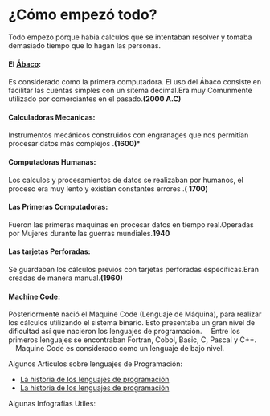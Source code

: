 # ¿Cómo empezó todo?
Todo empezo porque habia calculos que se intentaban resolver y tomaba demasiado tiempo que lo hagan las personas.

#### El [Ábaco](https://es.wikipedia.org/wiki/%C3%81baco):
Es considerado como la primera computadora. El uso del Ábaco consiste en facilitar las cuentas simples con un sitema decimal.Era muy Comunmente utilizado por comerciantes en el pasado.**(2000 A.C)**
⠀
#### Calculadoras Mecanicas:
Instrumentos mecánicos construidos con engranages que nos permitían procesar datos más complejos .**(1600)***
⠀
#### Computadoras Humanas:
Los calculos y procesamientos de datos se realizaban por humanos, el proceso era muy lento y existían constantes errores .**( 1700)**
⠀
#### Las Primeras Computadoras:
Fueron las primeras maquinas en procesar datos en tiempo real.Operadas por Mujeres durante las guerras mundiales.**1940**

#### Las tarjetas Perforadas:
Se guardaban los cálculos previos con tarjetas perforadas específicas.Eran creadas de manera manual.**(1960)**

#### Machine Code:⠀
Posteriormente nació el Maquine Code (Lenguaje de Máquina), para realizar los cálculos utilizando el sistema binario. Esto presentaba un gran nivel de dificultad así que nacieron los lenguajes de programación.
⠀
Entre los primeros lenguajes se encontraban Fortran, Cobol, Basic, C, Pascal y C++.
⠀
Maquine Code es considerado como un lenguaje de bajo nivel.

Algunos Articulos sobre lenguajes de Programación:
 - [La historia de los lenguajes de programación](https://www.muycomputerpro.com/2011/08/26/historia-lenguajes-programacion)
 - [La historia de los lenguajes de programación](https://computerhoy.com/reportajes/tecnologia/historia-lenguajes-programacion-428041#:~:text=El%20primer%20lenguaje%20de%20programaci%C3%B3n%2C%20el%20de%20Ada%20Lovelace,con%20la%20m%C3%A1quina%20de%20Babbage.)


Algunas Infografias Utiles:
